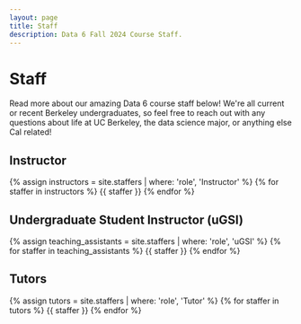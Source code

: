```yaml
---
layout: page
title: Staff
description: Data 6 Fall 2024 Course Staff.
---
```


# Staff

Read more about our amazing Data 6 course staff below! We're all current or recent Berkeley undergraduates, so feel free to reach out with any questions about life at UC Berkeley, the data science major, or anything else Cal related!

## Instructor

{% assign instructors = site.staffers | where: 'role', 'Instructor' %}
{% for staffer in instructors %}
{{ staffer }}
{% endfor %}


## Undergraduate Student Instructor (uGSI)

{% assign teaching_assistants = site.staffers | where: 'role', 'uGSI' %}
{% for staffer in teaching_assistants %}
{{ staffer }}
{% endfor %}

## Tutors

{% assign tutors = site.staffers | where: 'role', 'Tutor' %}
{% for staffer in tutors %}
{{ staffer }}
{% endfor %} 

<script src="../assets/darkmode.js"></script>
<script>
  window.addEventListener("DOMContentLoaded", (event) => {
    onLoad();
});
</script>
